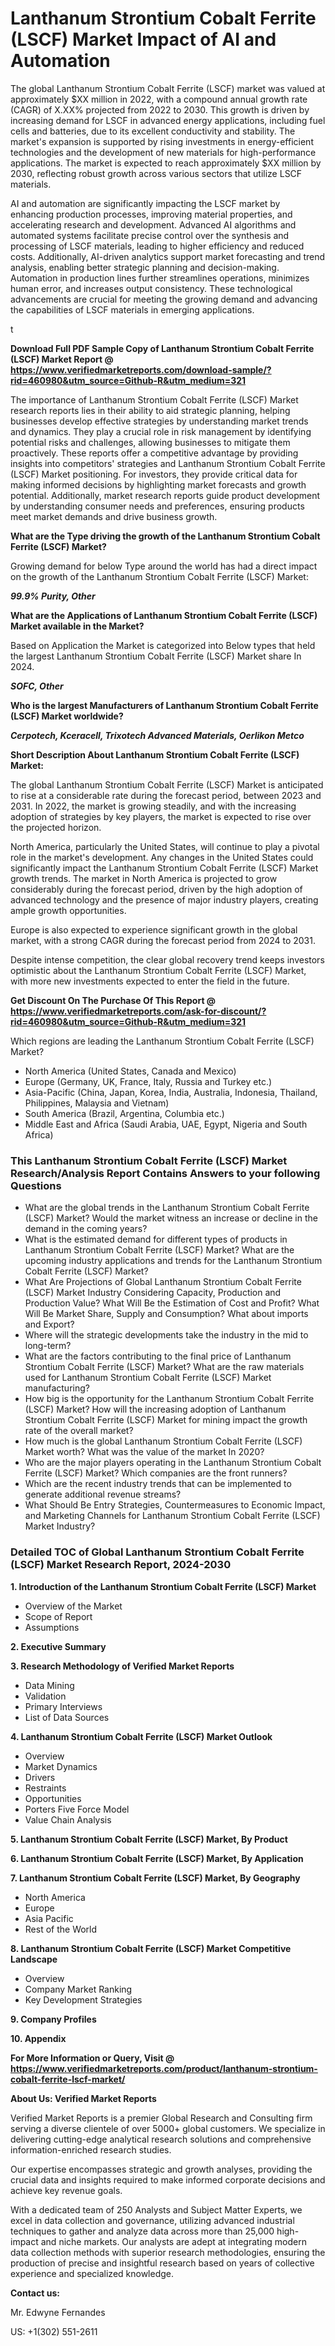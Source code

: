 <meta name="title" content="Global Lanthanum Strontium Cobalt Ferrite (LSCF) Market Impact of AI and Automation"><meta name="description" content="The global Lanthanum Strontium Cobalt Ferrite (LSCF) market was valued at approximately $XX million in 2022, with a compound annual growth rate (CAGR) of X.XX% project"><meta name="title" content="Lanthanum Strontium Cobalt Ferrite (LSCF) Market Size, Share, Scope, Trends, Growth, Opportunities, Analysis, Forecast"><h1>Lanthanum Strontium Cobalt Ferrite (LSCF) Market Impact of AI and Automation</h1><p>The global Lanthanum Strontium Cobalt Ferrite (LSCF) market was valued at approximately $XX million in 2022, with a compound annual growth rate (CAGR) of X.XX% projected from 2022 to 2030. This growth is driven by increasing demand for LSCF in advanced energy applications, including fuel cells and batteries, due to its excellent conductivity and stability. The market's expansion is supported by rising investments in energy-efficient technologies and the development of new materials for high-performance applications. The market is expected to reach approximately $XX million by 2030, reflecting robust growth across various sectors that utilize LSCF materials.</p><p>AI and automation are significantly impacting the LSCF market by enhancing production processes, improving material properties, and accelerating research and development. Advanced AI algorithms and automated systems facilitate precise control over the synthesis and processing of LSCF materials, leading to higher efficiency and reduced costs. Additionally, AI-driven analytics support market forecasting and trend analysis, enabling better strategic planning and decision-making. Automation in production lines further streamlines operations, minimizes human error, and increases output consistency. These technological advancements are crucial for meeting the growing demand and advancing the capabilities of LSCF materials in emerging applications.</p>t</p><p id="" class=""><strong>Download Full PDF Sample Copy of Lanthanum Strontium Cobalt Ferrite (LSCF) Market Report @ <a href="https://www.verifiedmarketreports.com/download-sample/?rid=460980&utm_source=Github-R&utm_medium=321" target="_blank">https://www.verifiedmarketreports.com/download-sample/?rid=460980&utm_source=Github-R&utm_medium=321</a></strong></p><p>The importance of&nbsp;Lanthanum Strontium Cobalt Ferrite (LSCF) Market research reports lies in their ability to aid strategic planning, helping businesses develop effective strategies by understanding market trends and dynamics. They play a crucial role in risk management by identifying potential risks and challenges, allowing businesses to mitigate them proactively. These reports offer a competitive advantage by providing insights into competitors' strategies and Lanthanum Strontium Cobalt Ferrite (LSCF) Market positioning. For investors, they provide critical data for making informed decisions by highlighting market forecasts and growth potential. Additionally, market research reports guide product development by understanding consumer needs and preferences, ensuring products meet market demands and drive business growth.</p><p><strong>What are the&nbsp;Type driving the growth of the Lanthanum Strontium Cobalt Ferrite (LSCF) Market?</strong></p><p id="" class="">Growing demand for below Type around the world has had a direct impact on the growth of the Lanthanum Strontium Cobalt Ferrite (LSCF) Market:</p><em><strong>99.9% Purity, Other</strong></em></p><strong>What are the&nbsp;Applications&nbsp;of Lanthanum Strontium Cobalt Ferrite (LSCF) Market available in the Market?</strong></p><p id="" class="">Based on Application the Market is categorized into Below types that held the largest Lanthanum Strontium Cobalt Ferrite (LSCF) Market share In 2024.</p><em><strong>SOFC, Other</strong></em></p><strong>Who is the largest Manufacturers of Lanthanum Strontium Cobalt Ferrite (LSCF) Market worldwide?</strong></p><p><em><strong>Cerpotech, Kceracell, Trixotech Advanced Materials, Oerlikon Metco</strong></em></p><p id="" class=""><strong>Short Description About Lanthanum Strontium Cobalt Ferrite (LSCF) Market:</strong></p><p>The global Lanthanum Strontium Cobalt Ferrite (LSCF) Market is anticipated to rise at a considerable rate during the forecast period, between 2023 and 2031. In 2022, the market is growing steadily, and with the increasing adoption of strategies by key players, the market is expected to rise over the projected horizon.</p><p>North America, particularly the United States, will continue to play a pivotal role in the market's development. Any changes in the United States could significantly impact the Lanthanum Strontium Cobalt Ferrite (LSCF) Market growth trends. The market in North America is projected to grow considerably during the forecast period, driven by the high adoption of advanced technology and the presence of major industry players, creating ample growth opportunities.</p><p>Europe is also expected to experience significant growth in the global market, with a strong CAGR during the forecast period from 2024 to 2031.</p><p>Despite intense competition, the clear global recovery trend keeps investors optimistic about the Lanthanum Strontium Cobalt Ferrite (LSCF) Market, with more new investments expected to enter the field in the future.</p><p id="" class=""><strong>Get Discount On The Purchase Of This Report @ <a href="https://www.verifiedmarketreports.com/ask-for-discount/?rid=460980&utm_source=Github-R&utm_medium=321" target="_blank">https://www.verifiedmarketreports.com/ask-for-discount/?rid=460980&utm_source=Github-R&utm_medium=321</a></strong></p>Which regions are leading the Lanthanum Strontium Cobalt Ferrite (LSCF) Market?</p><ul><li>North America (United States, Canada and Mexico)</li><li>Europe (Germany, UK, France, Italy, Russia and Turkey etc.)</li><li>Asia-Pacific (China, Japan, Korea, India, Australia, Indonesia, Thailand, Philippines, Malaysia and Vietnam)</li><li>South America (Brazil, Argentina, Columbia etc.)</li><li>Middle East and Africa (Saudi Arabia, UAE, Egypt, Nigeria and South Africa)</li></ul><h3 id="" class="">This Lanthanum Strontium Cobalt Ferrite (LSCF) Market Research/Analysis Report Contains Answers to your following Questions</h3><ul><li>What are the global trends in the Lanthanum Strontium Cobalt Ferrite (LSCF) Market? Would the market witness an increase or decline in the demand in the coming years?</li><li>What is the estimated demand for different types of products in Lanthanum Strontium Cobalt Ferrite (LSCF) Market? What are the upcoming industry applications and trends for the Lanthanum Strontium Cobalt Ferrite (LSCF) Market?</li><li>What Are Projections of Global Lanthanum Strontium Cobalt Ferrite (LSCF) Market Industry Considering Capacity, Production and Production Value? What Will Be the Estimation of Cost and Profit? What Will Be Market Share, Supply and Consumption? What about imports and Export?</li><li>Where will the strategic developments take the industry in the mid to long-term?</li><li>What are the factors contributing to the final price of Lanthanum Strontium Cobalt Ferrite (LSCF) Market? What are the raw materials used for Lanthanum Strontium Cobalt Ferrite (LSCF) Market manufacturing?</li><li>How big is the opportunity for the Lanthanum Strontium Cobalt Ferrite (LSCF) Market? How will the increasing adoption of Lanthanum Strontium Cobalt Ferrite (LSCF) Market for mining impact the growth rate of the overall market?</li><li>How much is the global Lanthanum Strontium Cobalt Ferrite (LSCF) Market worth? What was the value of the market In 2020?</li><li>Who are the major players operating in the Lanthanum Strontium Cobalt Ferrite (LSCF) Market? Which companies are the front runners?</li><li>Which are the recent industry trends that can be implemented to generate additional revenue streams?</li><li>What Should Be Entry Strategies, Countermeasures to Economic Impact, and Marketing Channels for Lanthanum Strontium Cobalt Ferrite (LSCF) Market Industry?</li></ul><h3 id="" class="">Detailed TOC of Global Lanthanum Strontium Cobalt Ferrite (LSCF) Market Research Report, 2024-2030</h3><p id="" class=""><strong>1. Introduction of the Lanthanum Strontium Cobalt Ferrite (LSCF) Market</strong></p><ul><li>Overview of the Market</li><li>Scope of Report</li><li>Assumptions</li></ul><p id="" class=""><strong>2. Executive Summary</strong></p><p id="" class=""><strong>3. Research Methodology of Verified Market Reports</strong></p><ul><li>Data Mining</li><li>Validation</li><li>Primary Interviews</li><li>List of Data Sources</li></ul><p id="" class=""><strong>4. Lanthanum Strontium Cobalt Ferrite (LSCF) Market Outlook</strong></p><ul><li>Overview</li><li>Market Dynamics</li><li>Drivers</li><li>Restraints</li><li>Opportunities</li><li>Porters Five Force Model</li><li>Value Chain Analysis</li></ul><p id="" class=""><strong>5. Lanthanum Strontium Cobalt Ferrite (LSCF) Market, By Product</strong></p><p id="" class=""><strong>6. Lanthanum Strontium Cobalt Ferrite (LSCF) Market, By Application</strong></p><p id="" class=""><strong>7. Lanthanum Strontium Cobalt Ferrite (LSCF) Market, By Geography</strong></p><ul><li>North America</li><li>Europe</li><li>Asia Pacific</li><li>Rest of the World</li></ul><p id="" class=""><strong>8. Lanthanum Strontium Cobalt Ferrite (LSCF) Market Competitive Landscape</strong></p><ul><li>Overview</li><li>Company Market Ranking</li><li>Key Development Strategies</li></ul><p id="" class=""><strong>9. Company Profiles</strong></p><p id="" class=""><strong>10. Appendix</strong></p><p id="" class=""><strong>For More Information or Query, Visit @ <a href="https://www.verifiedmarketreports.com/product/lanthanum-strontium-cobalt-ferrite-lscf-market/" target="_blank">https://www.verifiedmarketreports.com/product/lanthanum-strontium-cobalt-ferrite-lscf-market/</a></strong></p><p id="" class=""><strong>About Us: Verified Market Reports</strong></p><p id="" class="">Verified Market Reports is a premier Global Research and Consulting firm serving a diverse clientele of over 5000+ global customers. We specialize in delivering cutting-edge analytical research solutions and comprehensive information-enriched research studies.</p><p id="" class="">Our expertise encompasses strategic and growth analyses, providing the crucial data and insights required to make informed corporate decisions and achieve key revenue goals.</p><p id="" class="">With a dedicated team of 250 Analysts and Subject Matter Experts, we excel in data collection and governance, utilizing advanced industrial techniques to gather and analyze data across more than 25,000 high-impact and niche markets. Our analysts are adept at integrating modern data collection methods with superior research methodologies, ensuring the production of precise and insightful research based on years of collective experience and specialized knowledge.</p><p id="" class=""><strong>Contact us:</strong></p><p id="" class="">Mr. Edwyne Fernandes</p><p id="" class="">US: +1(302) 551-2611</p>